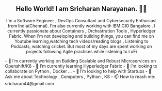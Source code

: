 <h2 align="center">Hello World! I am Sricharan Narayanan. 👋🤓</h2>

<p align="center"> I'm a Software Engineer , DevOps Consultant and Cybersecurity Enthusiast from India(Chennai). I'm also currently working with IBM CIO Bangalore . I currently passionate about Containers , Orchestration Tools , Hyperledger Fabric. When I'm not developing and building things, you can find me on Youtube learning,watching tech videos/reading blogs , Listening to Podcasts, watching cricket. But most of my days are spent working on projects following Agile practices while listening to LoFi </p>
<!--
**sricharan44/sricharan44** is a ✨ _special_ ✨ repository because its `README.md` (this file) appears on your GitHub profile.
-->
- 🔭 I’m currently working on Building Scalable and Robust Microservices on Openshift/K8
- 🌱 I’m currently learning Hyperledger Fabric
- 👯 I’m looking to collaborate on Python , Docker ...
- 🤔 I’m looking to help with Startups
- 💬 Ask me about Technology , Computers , Python , K8
- 📫 How to reach me: sricharan44@gmail.com
